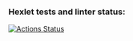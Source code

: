### Hexlet tests and linter status:
[![Actions Status](https://github.com/under-tension/go-project-242/actions/workflows/hexlet-check.yml/badge.svg)](https://github.com/under-tension/go-project-242/actions)